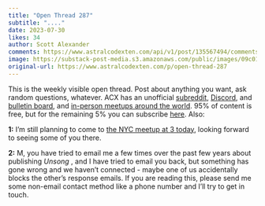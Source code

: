```yaml
---
title: "Open Thread 287"
subtitle: "...."
date: 2023-07-30
likes: 34
author: Scott Alexander
comments: https://www.astralcodexten.com/api/v1/post/135567494/comments?&all_comments=true
image: https://substack-post-media.s3.amazonaws.com/public/images/09c0118c-6126-49ef-8c4c-63ffda821713_496x341.png
original-url: https://www.astralcodexten.com/p/open-thread-287
---
```

This is the weekly visible open thread. Post about anything you want, ask random questions, whatever. ACX has an unofficial [subreddit](https://www.reddit.com/r/slatestarcodex/), [Discord](https://discord.gg/RTKtdut), and [bulletin board](https://www.datasecretslox.com/index.php), and [in-person meetups around the world](https://www.lesswrong.com/community?filters%5B0%5D=SSC). 95% of content is free, but for the remaining 5% you can subscribe [here](https://astralcodexten.substack.com/subscribe?). Also:

**1:** I’m still planning to come to [the NYC meetup at 3 today](https://astralcodexten.substack.com/p/new-york-meetup-on-sunday), looking forward to seeing some of you there.

**2:** M, you have tried to email me a few times over the past few years about publishing _Unsong_ , and I have tried to email you back, but something has gone wrong and we haven’t connected - maybe one of us accidentally blocks the other’s response emails. If you are reading this, please send me some non-email contact method like a phone number and I’ll try to get in touch.
